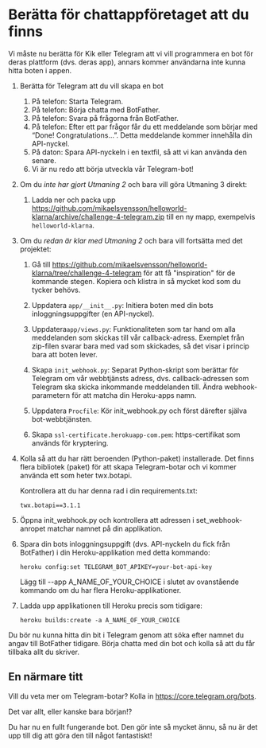 # Berätta för chattappföretaget att du finns
 
Vi måste nu berätta för Kik eller Telegram att vi vill programmera en bot för deras plattform (dvs. deras app), annars kommer användarna inte kunna hitta boten i appen.

1.  Berätta för Telegram att du vill skapa en bot

    1.  På telefon: Starta Telegram.
    1.  På telefon: Börja chatta med BotFather.
    1.  På telefon: Svara på frågorna från BotFather.
    1.  På telefon: Efter ett par frågor får du ett meddelande som börjar med “Done! Congratulations…”. Detta meddelande kommer innehålla din API-nyckel.
    1.  På daton: Spara API-nyckeln i en textfil, så att vi kan använda den senare.
    1.  Vi är nu redo att börja utveckla vår Telegram-bot!

1.  Om du _inte har gjort Utmaning 2_ och bara vill göra Utmaning 3 direkt:

    1.  Ladda ner och packa upp https://github.com/mikaelsvensson/helloworld-klarna/archive/challenge-4-telegram.zip 
        till en ny mapp, exempelvis ```helloworld-klarna```.

1.  Om du _redan är klar med Utmaning 2_ och bara vill fortsätta med det projektet:

    1.  Gå till https://github.com/mikaelsvensson/helloworld-klarna/tree/challenge-4-telegram för att få "inspiration"
        för de kommande stegen. Kopiera och klistra in så mycket kod som du tycker behövs.

    1.  Uppdatera ```app/__init__.py```: Initiera boten med din bots inloggningsuppgifter (en API-nyckel).
    
    1.  Uppdatera```app/views.py```: Funktionaliteten som tar hand om alla meddelanden som skickas till vår callback-adress. Exemplet från zip-filen svarar bara med vad som skickades, så det visar i princip bara att boten lever.
    
    1.  Skapa ```init_webhook.py```: Separat Python-skript som berättar för Telegram om vår webbtjänsts adress, dvs. callback-adressen som Telegram ska skicka inkommande meddelanden till. Ändra webhook-parametern för att matcha din Heroku-apps namn.
    
    1.  Uppdatera ```Procfile```: Kör init_webhook.py och först därefter själva bot-webbtjänsten.
    
    1.  Skapa ```ssl-certificate.herokuapp-com.pem```: https-certifikat som används för kryptering.

1.  Kolla så att du har rätt beroenden (Python-paket) installerade. Det finns flera bibliotek (paket) för att 
    skapa Telegram-botar och vi kommer använda ett som heter twx.botapi.
    
    Kontrollera att du har denna rad i din requirements.txt:
        
        twx.botapi==3.1.1
 
1.  Öppna init_webhook.py och kontrollera att adressen i set_webhook-anropet matchar namnet på din applikation.

1.  Spara din bots inloggningsuppgift (dvs. API-nyckeln du fick från BotFather) i din Heroku-applikation med detta kommando:
    
        heroku config:set TELEGRAM_BOT_APIKEY=your-bot-api-key
    
    Lägg till --app A_NAME_OF_YOUR_CHOICE i slutet av ovanstående kommando om du har flera Heroku-applikationer.

1.  Ladda upp applikationen till Heroku precis som tidigare:
    
        heroku builds:create -a A_NAME_OF_YOUR_CHOICE
 
Du bör nu kunna hitta din bit i Telegram genom att söka efter namnet du angav till BotFather 
tidigare. Börja chatta med din bot och kolla så att du får tillbaka allt du skriver.
​
## En närmare titt

Vill du veta mer om Telegram-botar? Kolla in https://core.telegram.org/bots.

Det var allt, eller kanske bara början!?

Du har nu en fullt fungerande bot. Den gör inte så mycket ännu, så nu är det upp till dig att göra den till något fantastiskt!

